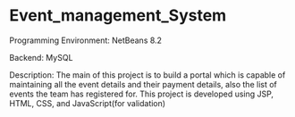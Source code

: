 # Event_management_System

Programming Environment: NetBeans 8.2

Backend: MySQL

Description: The main of this project is to build a portal which is capable of maintaining all the event details and their payment details, also the list of events the team
has registered for. This project is developed using JSP, HTML, CSS, and JavaScript(for validation)
